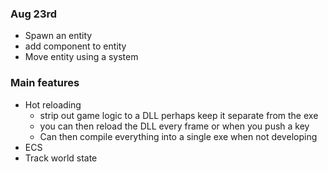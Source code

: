 ### Aug 23rd
- Spawn an entity
- add component to entity
- Move entity using a system

### Main features
- Hot reloading
    + strip out game logic to a DLL perhaps keep it separate from the exe
    + you can then reload the DLL every frame or when you push a key
    + Can then compile everything into a single exe when not developing
- ECS
- Track world state


